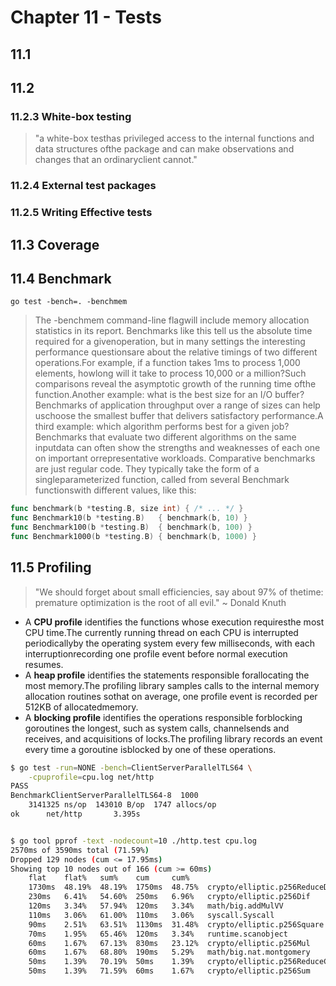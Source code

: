 # Chapter 11 - Tests

## 11.1

## 11.2

### 11.2.3 White-box testing

> "a white-box testhas privileged access to the internal functions and data structures ofthe package and can make observations and changes that an ordinaryclient cannot."

### 11.2.4 External test packages

### 11.2.5 Writing Effective tests

## 11.3 Coverage

## 11.4 Benchmark

`go test -bench=. -benchmem`
> The -benchmem command-line flagwill include memory allocation statistics in its report.
> Benchmarks like this tell us the absolute time required for a givenoperation, but in many settings the interesting performance questionsare about the relative timings of two different operations.For example, if a function takes 1ms to process 1,000 elements, howlong will it take to process 10,000 or a million?Such comparisons reveal the asymptotic growth of the running time ofthe function.Another example: what is the best size for an I/O buffer?Benchmarks of application throughput over a range of sizes can help uschoose the smallest buffer that delivers satisfactory performance.A third example: which algorithm performs best for a given job?Benchmarks that evaluate two different algorithms on the same inputdata can often show the strengths and weaknesses of each one on important orrepresentative workloads.
> Comparative benchmarks are just regular code.  They typically take the form of a singleparameterized function, called from several Benchmark functionswith different values, like this:

```go
func benchmark(b *testing.B, size int) { /* ... */ }
func Benchmark10(b *testing.B)   { benchmark(b, 10) }
func Benchmark100(b *testing.B)  { benchmark(b, 100) }
func Benchmark1000(b *testing.B) { benchmark(b, 1000) }
```

## 11.5 Profiling

> "We should forget about small efficiencies, say about 97% of thetime: premature optimization is the root of all evil." ~ Donald Knuth

- A **CPU profile** identifies the functions whose execution requiresthe most CPU time.The currently running thread on each CPU is interrupted periodicallyby the operating system every few milliseconds, with each interruptionrecording one profile event before normal execution resumes.
- A **heap profile** identifies the statements responsible forallocating the most memory.The profiling library samples calls to the internal memory allocation routines sothat on average, one profile event is recorded per 512KB of allocatedmemory.
- A **blocking profile** identifies the operations responsible forblocking goroutines the longest, such as system calls, channelsends and receives, and acquisitions of locks.The profiling library records an event every time a goroutine isblocked by one of these operations.

```sh
$ go test -run=NONE -bench=ClientServerParallelTLS64 \
    -cpuprofile=cpu.log net/http
PASS
BenchmarkClientServerParallelTLS64-8  1000
    3141325 ns/op  143010 B/op  1747 allocs/op
ok      net/http       3.395s


$ go tool pprof -text -nodecount=10 ./http.test cpu.log
2570ms of 3590ms total (71.59%)
Dropped 129 nodes (cum <= 17.95ms)
Showing top 10 nodes out of 166 (cum >= 60ms)
    flat    flat%   sum%    cum     cum%
    1730ms  48.19%  48.19%  1750ms  48.75%  crypto/elliptic.p256ReduceDegre
    230ms   6.41%   54.60%  250ms   6.96%   crypto/elliptic.p256Dif
    120ms   3.34%   57.94%  120ms   3.34%   math/big.addMulVV
    110ms   3.06%   61.00%  110ms   3.06%   syscall.Syscall
    90ms    2.51%   63.51%  1130ms  31.48%  crypto/elliptic.p256Square
    70ms    1.95%   65.46%  120ms   3.34%   runtime.scanobject
    60ms    1.67%   67.13%  830ms   23.12%  crypto/elliptic.p256Mul
    60ms    1.67%   68.80%  190ms   5.29%   math/big.nat.montgomery
    50ms    1.39%   70.19%  50ms    1.39%   crypto/elliptic.p256ReduceCarry
    50ms    1.39%   71.59%  60ms    1.67%   crypto/elliptic.p256Sum
```

